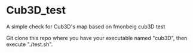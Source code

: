 # Cub3D_test
A simple check for Cub3D's map based on fmonbeig cub3D test
 
Git clone this repo where you have your executable named "cub3D", then execute "./test.sh".
